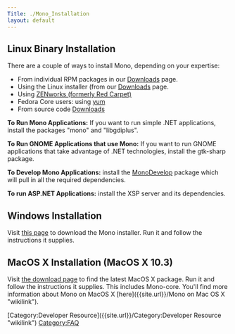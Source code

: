 ```yaml
---
Title: ./Mono_Installation
layout: default
---
```


Linux Binary Installation
-------------------------

There are a couple of ways to install Mono, depending on your expertise:

-   From individual RPM packages in our
    [Downloads]({{site.url}}/Downloads "wikilink") page.
-   Using the Linux installer (from our
    [Downloads]({{site.url}}/Downloads "wikilink") page.
-   Using [ZENworks (formerly Red
    Carpet)](ftp://ftp.novell.com/pub/ximian/redcarpet2)
-   Fedora Core users: using [yum]({{site.url}}/Downloads "wikilink")
-   From source code [Downloads]({{site.url}}/Downloads "wikilink")

<b>To Run Mono Applications:</b> If you want to run simple .NET
applications, install the packages "mono" and "libgdiplus".

<b>To Run GNOME Applications that use Mono:</b> If you want to run GNOME
applications that take advantage of .NET technologies, install the
gtk-sharp package.

<b>To Develop Mono Applications:</b> install the
[MonoDevelop](http://www.monodevelop.com) package which will pull in all
the required dependencies.

<b>To run ASP.NET Applications:</b> install the XSP server and its
dependencies.

Windows Installation
--------------------

Visit [this page]({{site.url}}/Downloads "wikilink") to download the Mono installer.
Run it and follow the instructions it supplies.

MacOS X Installation (MacOS X 10.3)
-----------------------------------

Visit [the download page]({{site.url}}/Downloads "wikilink") to find the latest MacOS
X package. Run it and follow the instructions it supplies. This includes
Mono-core. You'll find more information about Mono on MacOS X
[here]({{site.url}}/Mono on Mac OS X "wikilink").

[Category:Developer Resource]({{site.url}}/Category:Developer Resource "wikilink")
<Category:FAQ>
